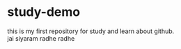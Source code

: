 # study-demo
this is my first repository for study and learn about github. 
<br>
jai siyaram radhe radhe 
